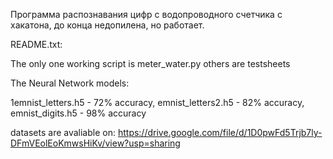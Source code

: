 Программа распознавания цифр с водопроводного счетчика с хакатона, до конца недопилена, но работает.


README.txt:

The only one working script is meter_water.py
others are testsheets


The Neural Network models:

1emnist_letters.h5 - 72% accuracy, 
emnist_letters2.h5 - 82% accuracy, 
emnist_digits.h5 - 98% accuracy

datasets are avaliable on: https://drive.google.com/file/d/1D0pwFd5Trjb7ly-DFmVEolEoKmwsHiKv/view?usp=sharing
